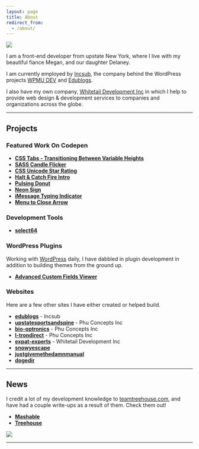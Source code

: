 ```yaml
---
layout: page
title: About
redirect_from:
  - /about/
---
```


<img src="{{ site.baseurl }}/assets/img/megan-joseph-2.jpg">

I am a front-end developer from upstate New York, where I live with my beautiful fiance Megan, and our daughter Delaney.

I am currently employed by [Incsub](http://incsub.com), the company behind the WordPress projects [WPMU DEV](http://premium.wpmudev.org) and [Edublogs](http://edublogs.org).

I also have my own company, [Whitetail Development Inc](http://whitetail.io) in which I help to provide web design & development services to companies and organizations across the globe.

-----

## Projects

### Featured Work On Codepen

+ **[CSS Tabs - Transitioning Between Variable Heights](http://codepen.io/fusco/pen/Wvzjrm)**
+ **[SASS Candle Flicker](http://codepen.io/fusco/pen/NPxzPV)**
+ **[CSS Unicode Star Rating](http://codepen.io/fusco/pen/MwawEL)**
+ **[Halt & Catch Fire Intro](http://codepen.io/fusco/pen/BNEmRB)**
+ **[Pulsing Donut](http://codepen.io/fusco/pen/yYBqvr)**
+ **[Neon Sign](http://codepen.io/fusco/pen/kdyut)**
+ **[iMessage Typing Indicator](http://codepen.io/fusco/pen/XbpaYv)**
+ **[Menu to Close Arrow](http://codepen.io/fusco/pen/vigaB)**

### Development Tools

+ **[select64](http://select64.josephfus.co)**

### WordPress Plugins

Working with [WordPress](http://wordpress.org) daily, I have dabbled in plugin development in addition to building themes from the ground up.

+ **[Advanced Custom Fields Viewer](https://wordpress.org/plugins/advanced-custom-fields-viewer/)**

### Websites

Here are a few other sites I have either created or helped build.

+ **[edublogs](http://edublogs.org)** - Incsub
+ **[upstatesportsandspine](http://upstatesportsandspine.com)** - Phu Concepts Inc
+ **[bio-optronics](http://bio-optronics.com)** - Phu Concepts Inc
+ **[l-trondirect](http://l-trondirect.com)** - Phu Concepts Inc
+ **[expat-experts](http://expat-experts.com)** - Whitetail Development Inc
+ **[snowyescape](http://snowyescape.com)**
+ **[justgivemethedamnmanual](http://justgivemethedamnmanual.com)**
+ **[dogedir](http://dogedir.com)**

-----

## News

I credit a lot of my development knowledge to [teamtreehouse.com](teamtreehouse.com/), and have had a couple write-ups as a result of them. Check them out!

+ **[Mashable](http://mashable.com/2015/01/11/teach-yourself-programming/)**
+ **[Treehouse](https://teamtreehouse.com/stories/joe-fusco)**

<img src="{{ site.baseurl }}/assets/img/real-money-bw.jpg">

-----
